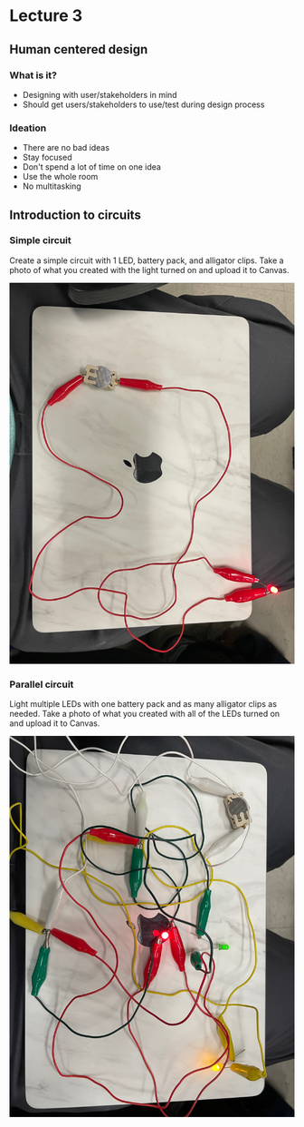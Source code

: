 # Lecture 3

## Human centered design

### What is it?

- Designing with user/stakeholders in mind
- Should get users/stakeholders to use/test during design process

### Ideation

- There are no bad ideas
- Stay focused
- Don't spend a lot of time on one idea
- Use the whole room
- No multitasking

## Introduction to circuits

### Simple circuit

Create a simple circuit with 1 LED, battery pack, and alligator clips. Take a photo of what you created with the light turned on and upload it to Canvas.

![Simple Circuit](./figures/simple-circuit.jpg)

### Parallel circuit

Light multiple LEDs with one battery pack and as many alligator clips as needed. Take a photo of what you created with all of the LEDs turned on and upload it to Canvas.

![Parallel circuit](./figures/parallel-circuit.jpg)